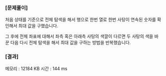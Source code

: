 ### [문제풀이]
처음 상태를 기준으로 전체 탐색을 해서 행으로 한번 열로 한번 사탕이 연속된 숫자를 확인해서 최대 값을 구했습니다.

그 후에 전체 좌표에 대해서 좌측 혹은 아래측 사탕의 색깔이 다르면 두 사탕의 색을 바꾼 다음 다시 전체 탐색을 해서 최대 값을 구하는 방법을 반복했습니다.

### [결과]
메모리 : 12184 KB
시간 : 144 ms
